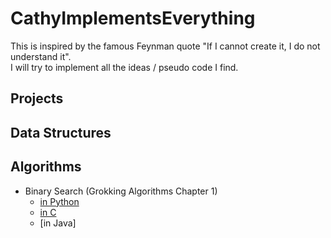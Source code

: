# CathyImplementsEverything
This is inspired by the famous Feynman quote "If I cannot create it, I do not understand it".
<br>
I will try to implement all the ideas / pseudo code I find.

## Projects

## Data Structures

## Algorithms
* Binary Search (Grokking Algorithms Chapter 1)
  * [in Python](https://github.com/cathyfu1215/CathyImplementsEverything/blob/main/binary_search.py)
  * [in C](https://github.com/cathyfu1215/CathyImplementsEverything/blob/main/binary_search.c)
  * [in Java]
